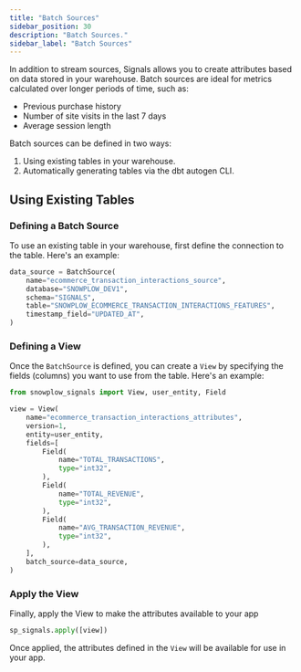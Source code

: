 ```yaml
---
title: "Batch Sources"
sidebar_position: 30
description: "Batch Sources."
sidebar_label: "Batch Sources"
---
```


In addition to stream sources, Signals allows you to create attributes based on data stored in your warehouse. Batch sources are ideal for metrics calculated over longer periods of time, such as:

- Previous purchase history
- Number of site visits in the last 7 days
- Average session length

Batch sources can be defined in two ways:

1. Using existing tables in your warehouse.  
2. Automatically generating tables via the dbt autogen CLI.


## Using Existing Tables

### Defining a Batch Source
To use an existing table in your warehouse, first define the connection to the table. Here's an example:

```python
data_source = BatchSource(
    name="ecommerce_transaction_interactions_source",
    database="SNOWPLOW_DEV1",
    schema="SIGNALS",
    table="SNOWPLOW_ECOMMERCE_TRANSACTION_INTERACTIONS_FEATURES",
    timestamp_field="UPDATED_AT",
)
```

### Defining a View

Once the `BatchSource` is defined, you can create a `View` by specifying the fields (columns) you want to use from the table. Here's an example:


```python
from snowplow_signals import View, user_entity, Field

view = View(
    name="ecommerce_transaction_interactions_attributes",
    version=1,
    entity=user_entity,
    fields=[
        Field(
            name="TOTAL_TRANSACTIONS",
            type="int32",
        ),
        Field(
            name="TOTAL_REVENUE",
            type="int32",
        ),
        Field(
            name="AVG_TRANSACTION_REVENUE",
            type="int32",
        ),
    ],
    batch_source=data_source,
)
```

### Apply the View

Finally, apply the View to make the attributes available to your app

```python
sp_signals.apply([view])
```

Once applied, the attributes defined in the `View` will be available for use in your app.

